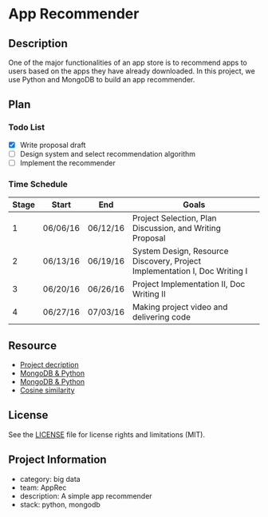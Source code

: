# App Recommender

## Description
One of the major functionalities of an app store is to recommend apps to users
based on the apps they have already downloaded. In this project, we use Python
and MongoDB to build an app recommender.

## Plan

### Todo List
- [x] Write proposal draft
- [ ] Design system and select recommendation algorithm 
- [ ] Implement the recommender

### Time Schedule

| Stage | Start | End | Goals |
| ----------- | ---------- | ----------- | --------------|
| 1 | 06/06/16 | 06/12/16 | Project Selection, Plan Discussion, and Writing Proposal |
| 2 | 06/13/16 | 06/19/16 | System Design, Resource Discovery, Project Implementation I, Doc Writing I |
| 3 | 06/20/16 | 06/26/16 | Project Implementation II, Doc Writing II |
| 4 | 06/27/16 | 07/03/16 | Making project video and delivering code |


## Resource
- [Project decription](https://www.bittiger.io/microproject/3ZNJoHJcoijrYEksb)
- [MongoDB & Python](http://api.mongodb.org/python/current/tutorial.html)
- [MongoDB & Python](https://docs.mongodb.org/getting-started/python/)
- [Cosine similarity](https://en.wikipedia.org/wiki/Cosine_similarity)

## License
See the [LICENSE](LICENSE.md) file for license rights and limitations (MIT).

## Project Information
- category: big data
- team: AppRec
- description: A simple app recommender
- stack: python, mongodb
